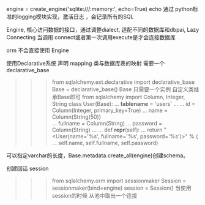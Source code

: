  engine = create_engine('sqlite:///:memory:', echo=True)
echo 通过 python标准的logging模块实现，激活日志 ，会记录所有的SQL

Engine, 核心访问数据的接口，通过调整dialect,
适配不同的数据库和dbpai,
Lazy Connecting
当调用 connect或者第一次调用execute是才会连接数据库

orm 不会直接使用 Engine


使用Declarative系统 声明 mapping   类与数据库表的映射
需要一个declarative_base
>>> from sqlalchemy.ext.declarative import declarative_base
>>> Base = declarative_base()
Base 只需要一个实例
自定义类继承Base即可
>>> from sqlalchemy import Column, Integer, String
>>> class User(Base):
...     __tablename__ = 'users'
...
...     id = Column(Integer, primary_key=True)
...     name = Column(String(50))  
...     fullname = Column(String)
...     password = Column(String)
...
...     def __repr__(self):
...        return "<User(name='%s', fullname='%s', password='%s')>" % (
...                             self.name, self.fullname, self.password)


可以指定varchar的长度，Base.metadata.create_all(engine)创建schema。

创建回话 session
>>> from sqlalchemy.orm import sessionmaker
>>> Session = sessionmaker(bind=engine)
>>> session = Session()
当使用session的时候 从池中取出一个连接


